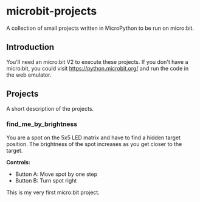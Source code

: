 # microbit-projects
A collection of small projects written in MicroPython to be run on micro:bit.

## Introduction
You'll need an micro:bit V2 to execute these projects. If you don't have a micro:bit, you could
visit https://python.microbit.org/ and run the code in the web emulator.

## Projects
A short description of the projects.

### find_me_by_brightness
You are a spot on the 5x5 LED matrix and have to find a hidden target position. The brightness of
the spot increases as you get closer to the target.

**Controls:**
- Button A: Move spot by one step
- Button B: Turn spot right

This is my very first micro:bit project.
